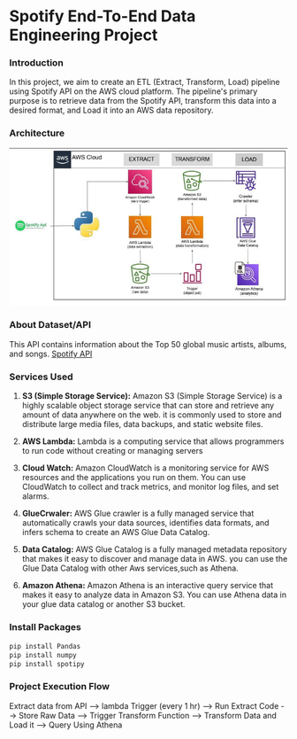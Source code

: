 # Spotify End-To-End Data Engineering Project

### Introduction 
In this project, we aim to create an ETL (Extract, Transform, Load) pipeline using Spotify API on the AWS cloud platform. The pipeline's primary purpose is to retrieve data from the Spotify API, transform this data into a desired format, and Load it into an AWS data repository.

### Architecture
![Architecture Diagram](https://github.com/GauravJagtap-git/Spotify-end-to-end-data-engineering-project/blob/main/spotify%20etl%20pipline%20framework.jfif)

### About Dataset/API
This API contains information about the Top 50 global music artists, albums, and songs.
[Spotify API](https://developer.spotify.com/documentation/web-api)

### Services Used
1. **S3 (Simple Storage Service):** Amazon S3 (Simple Storage Service) is a highly scalable object storage service that can store and retrieve any amount of data anywhere on the web. it is commonly used to store and distribute large media files, data backups, and static website files.
   
2. **AWS Lambda:** Lambda is a computing service that allows programmers to run code without creating or managing servers

3. **Cloud Watch:** Amazon CloudWatch is a monitoring service for AWS resources and the applications you run on them. You can use CloudWatch to collect and track metrics, and monitor log files, and set alarms.

4. **GlueCrwaler:** AWS Glue crawler is a fully managed service that automatically crawls your data sources, identifies data formats, and infers schema to create an AWS Glue Data Catalog.

5. **Data Catalog:** AWS Glue Catalog  is a fully managed metadata repository that makes it easy to discover and manage data in AWS. you can use the Glue Data Catalog with other Aws services,such as Athena.

6. **Amazon Athena:** Amazon Athena is an interactive query service that makes it easy to analyze data in Amazon S3. You can use Athena data in your glue data catalog or another S3 bucket.

### Install Packages
```
pip install Pandas 
pip install numpy 
pip install spotipy
```
### Project Execution Flow
Extract data from API --> lambda Trigger (every 1 hr) --> Run Extract Code --> Store Raw Data --> Trigger Transform Function --> Transform Data and Load it --> Query Using Athena
